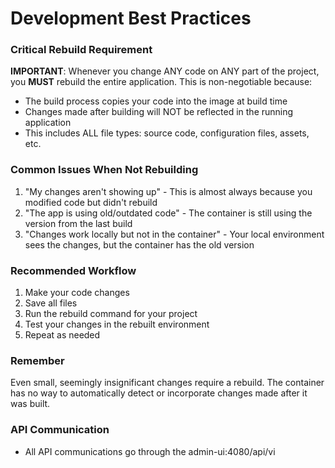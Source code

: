 # Development Best Practices

### Critical Rebuild Requirement
**IMPORTANT**: Whenever you change ANY code on ANY part of the project, you **MUST** rebuild the entire application. This is non-negotiable because:

- The build process copies your code into the image at build time
- Changes made after building will NOT be reflected in the running application
- This includes ALL file types: source code, configuration files, assets, etc.

### Common Issues When Not Rebuilding
1. "My changes aren't showing up" - This is almost always because you modified code but didn't rebuild
2. "The app is using old/outdated code" - The container is still using the version from the last build
3. "Changes work locally but not in the container" - Your local environment sees the changes, but the container has the old version

### Recommended Workflow
1. Make your code changes
2. Save all files
3. Run the rebuild command for your project
4. Test your changes in the rebuilt environment
5. Repeat as needed

### Remember
Even small, seemingly insignificant changes require a rebuild. The container has no way to automatically detect or incorporate changes made after it was built.

### API Communication
- All API communications go through the admin-ui:4080/api/vi